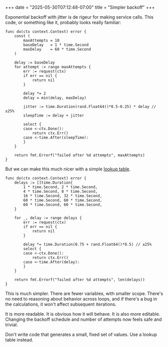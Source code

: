 +++
date = "2025-05-30T07:12:48-07:00"
title = "Simpler backoff"
+++

Exponential backoff with jitter is de rigeur for making service calls. This code, or something like it, probably looks really familiar:

```
func do(ctx context.Context) error {
	const (
		maxAttempts = 10
		baseDelay   = 1 * time.Second
		maxDelay    = 60 * time.Second
	)

	delay := baseDelay
	for attempt := range maxAttempts {
		err := request(ctx)
		if err == nil {
			return nil
		}

		delay *= 2
		delay = min(delay, maxDelay)

		jitter := time.Duration(rand.Float64()*0.5-0.25) * delay // ±25%
		sleepTime := delay + jitter

		select {
		case <-ctx.Done():
			return ctx.Err()
		case <-time.After(sleepTime):
		}
	}

	return fmt.Errorf("failed after %d attempts", maxAttempts)
}
```

But we can make this much nicer with a simple [lookup table](/post/lookup_tables/).

```
func do(ctx context.Context) error {
	delays := []time.Duration{
		1 * time.Second, 2 * time.Second,
		4 * time.Second, 8 * time.Second,
		16 * time.Second, 32 * time.Second,
		60 * time.Second, 60 * time.Second,
		60 * time.Second, 60 * time.Second,
	}

	for _, delay := range delays {
		err := request(ctx)
		if err == nil {
			return nil
		}

		delay *= time.Duration(0.75 + rand.Float64()*0.5) // ±25%
		select {
		case <-ctx.Done():
			return ctx.Err()
		case <-time.After(delay):
		}
	}

	return fmt.Errorf("failed after %d attempts", len(delays))
}
```

This is much simpler. There are fewer variables, with smaller scope. There's no need to reasoning about behavior across loops, and if there's a bug in the calculations, it won't affect subsequent iterations.

It is more readable. It is obvious how it will behave. It is also more editable. Changing the backoff schedule and number of attempts now feels safe and trivial.

Don't write code that generates a small, fixed set of values. Use a lookup table instead.
